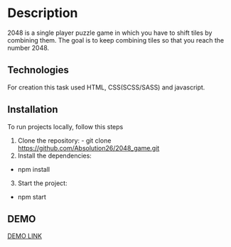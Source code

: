 # Description

2048 is a single player puzzle game in which you have to shift tiles by combining them.
The goal is to keep combining tiles so that you reach the number 2048.

## Technologies

For creation this task used HTML, CSS(SCSS/SASS) and javascript.

## Installation

To run projects locally, follow this steps
  1. Clone the repository:
    - git clone https://github.com/Absolution26/2048_game.git
  2. Install the dependencies:
   - npm install
  3. Start the project:
   - npm start

## DEMO

[DEMO LINK](https://Absolution26.github.io/2048_game/)

